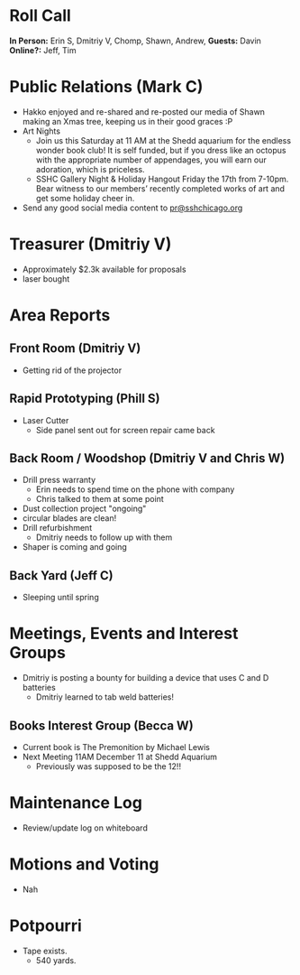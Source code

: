 # Roll Call
**In Person:** Erin S, Dmitriy V, Chomp, Shawn, Andrew,
**Guests:** Davin
**Online?:** Jeff, Tim
# Public Relations (Mark C)
- Hakko enjoyed and re-shared and re-posted our media of Shawn making an Xmas tree, keeping us in their good graces :P
- Art Nights
  - Join us this Saturday at 11 AM at the Shedd aquarium for the endless wonder book club! It is self funded, but if you dress like an octopus with the appropriate number of appendages, you will earn our adoration, which is priceless.
  - SSHC Gallery Night & Holiday Hangout Friday the 17th from 7-10pm. Bear witness to our members’ recently completed works of art and get some holiday cheer in.
- Send any good social media content to pr@sshchicago.org
# Treasurer (Dmitriy V)
- Approximately $2.3k available for proposals
- laser bought
# Area Reports
## Front Room (Dmitriy V)
- Getting rid of the projector
## Rapid Prototyping (Phill S)
- Laser Cutter
  - Side panel sent out for screen repair came back
## Back Room / Woodshop (Dmitriy V and Chris W)
- Drill press warranty 
  - Erin needs to spend time on the phone with company
  - Chris talked to them at some point
- Dust collection project "ongoing"
- circular blades are clean!
- Drill refurbishment
  - Dmitriy needs to follow up with them 
- Shaper is coming and going
## Back Yard (Jeff C)
- Sleeping until spring
# Meetings, Events and Interest Groups
- Dmitriy is posting a bounty for building a device that uses C and D batteries
  - Dmitriy learned to tab weld batteries!
## Books Interest Group (Becca W)
- Current book is The Premonition by Michael Lewis
- Next Meeting 11AM December 11 at Shedd Aquarium
  - Previously was supposed to be the 12!!
# Maintenance Log
- Review/update log on whiteboard
# Motions and Voting
- Nah
# Potpourri
- Tape exists.
  - 540 yards.
